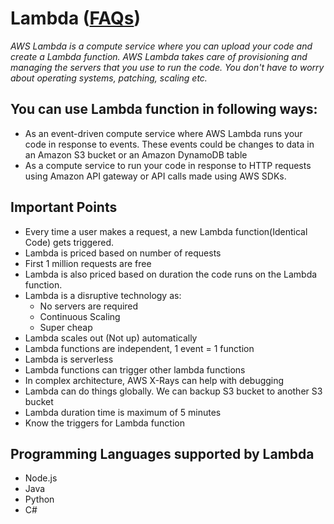 # Lambda ([FAQs](https://aws.amazon.com/lambda/faqs/))

*AWS Lambda is a compute service where you can upload your code and create a Lambda function. AWS Lambda takes care of provisioning and managing the servers that you use to run the code. You don't have to worry about operating systems, patching, scaling etc.*

## You can use Lambda function in following ways:
 - As an event-driven compute service where AWS Lambda runs your code in response to events. These events could be changes to data in an Amazon S3 bucket or an Amazon DynamoDB table
 - As a compute service to run your code in response to HTTP requests using Amazon API gateway or API calls made using AWS SDKs.

## Important Points
 - Every time a user makes a request, a new Lambda function(Identical Code) gets triggered.
 - Lambda is priced based on number of requests
 - First 1 million requests are free
 - Lambda is also priced based on duration the code runs on the Lambda function. 
 - Lambda is a disruptive technology as:
 	- No servers are required
 	- Continuous Scaling
 	- Super cheap
 - Lambda scales out (Not up) automatically
 - Lambda functions are independent, 1 event = 1 function
 - Lambda is serverless
 - Lambda functions can trigger other lambda functions
 - In complex architecture, AWS X-Rays can help with debugging
 - Lambda can do things globally. We can backup S3 bucket to another S3 bucket
 - Lambda duration time is maximum of 5 minutes
 - Know the triggers for Lambda function

## Programming Languages supported by Lambda
 - Node.js
 - Java
 - Python 
 - C#